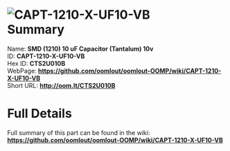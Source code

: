 
![CAPT-1210-X-UF10-VB](https://github.com/oomlout/oomlout-OOMP/blob/master/parts/CAPT-1210-X-UF10-VB/CAPT-1210-X-UF10-VB_420.jpg)   
Summary
=================
  
Name: __SMD (1210) 10 uF Capacitor (Tantalum) 10v__    
ID: __CAPT-1210-X-UF10-VB__   
Hex ID: __CTS2U010B__   
WebPage: __https://github.com/oomlout/oomlout-OOMP/wiki/CAPT-1210-X-UF10-VB__   
Short URL: __http://oom.lt/CTS2U010B__   

Full Details
==========================
Full summary of this part can be found in the wiki:   
__https://github.com/oomlout/oomlout-OOMP/wiki/CAPT-1210-X-UF10-VB__    

